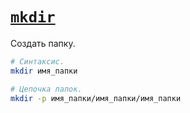 # [`mkdir`](../index.md)

Создать папку.

```bash
# Синтаксис.
mkdir имя_папки

# Цепочка папок.
mkdir -p имя_папки/имя_папки/имя_папки
```
